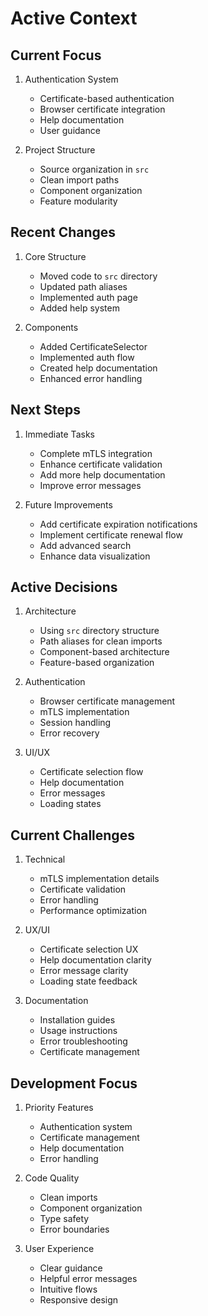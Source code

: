 # Active Context

## Current Focus

1. Authentication System

   - Certificate-based authentication
   - Browser certificate integration
   - Help documentation
   - User guidance

2. Project Structure
   - Source organization in `src`
   - Clean import paths
   - Component organization
   - Feature modularity

## Recent Changes

1. Core Structure

   - Moved code to `src` directory
   - Updated path aliases
   - Implemented auth page
   - Added help system

2. Components
   - Added CertificateSelector
   - Implemented auth flow
   - Created help documentation
   - Enhanced error handling

## Next Steps

1. Immediate Tasks

   - Complete mTLS integration
   - Enhance certificate validation
   - Add more help documentation
   - Improve error messages

2. Future Improvements
   - Add certificate expiration notifications
   - Implement certificate renewal flow
   - Add advanced search
   - Enhance data visualization

## Active Decisions

1. Architecture

   - Using `src` directory structure
   - Path aliases for clean imports
   - Component-based architecture
   - Feature-based organization

2. Authentication

   - Browser certificate management
   - mTLS implementation
   - Session handling
   - Error recovery

3. UI/UX
   - Certificate selection flow
   - Help documentation
   - Error messages
   - Loading states

## Current Challenges

1. Technical

   - mTLS implementation details
   - Certificate validation
   - Error handling
   - Performance optimization

2. UX/UI

   - Certificate selection UX
   - Help documentation clarity
   - Error message clarity
   - Loading state feedback

3. Documentation
   - Installation guides
   - Usage instructions
   - Error troubleshooting
   - Certificate management

## Development Focus

1. Priority Features

   - Authentication system
   - Certificate management
   - Help documentation
   - Error handling

2. Code Quality

   - Clean imports
   - Component organization
   - Type safety
   - Error boundaries

3. User Experience
   - Clear guidance
   - Helpful error messages
   - Intuitive flows
   - Responsive design
